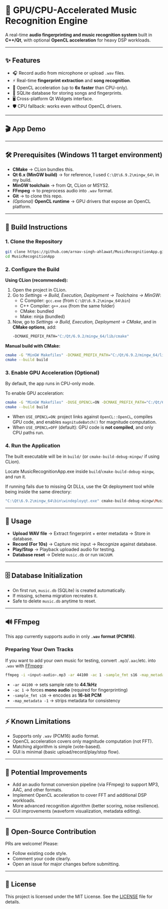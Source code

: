 # 🎵 GPU/CPU-Accelerated Music Recognition Engine

A real-time **audio fingerprinting and music recognition system** built in **C++/Qt**, with optional **OpenCL acceleration** for heavy DSP workloads.

---

## ✨ Features
- 🎧 Record audio from microphone or upload `.wav` files.
- ⚡ Real-time **fingerprint extraction** and **song recognition**.
- 🚀 OpenCL acceleration (up to **6x faster** than CPU-only).
- 💾 SQLite database for storing songs and fingerprints.
- 🖥️ Cross-platform Qt Widgets interface.
- 🛡️ CPU fallback: works even without OpenCL drivers.

---

## 🎬 App Demo

---

## 🛠️ Prerequisites (Windows 11 target environment)

- **CMake** → CLion bundles this.
- **Qt 6.x (MinGW build)** → for reference, I used `C:\Qt\6.9.2\mingw_64\` in my build.
- **MinGW toolchain** → from Qt, CLion or MSYS2.
- **FFmpeg** → to preprocess audio into `.wav` format.
- **Git** → to clone this repo.
- *(Optional)* **OpenCL runtime** → GPU drivers that expose an OpenCL platform.

---

## 🚀 Build Instructions

### 1. Clone the Repository
```bash
git clone https://github.com/arnav-singh-ahlawat/MusicRecognitionApp.git
cd MusicRecognitionApp
```

### 2. Configure the Build

**Using CLion (recommended):**
1. Open the project in CLion.
2. Go to *Settings → Build, Execution, Deployment → Toolchains → MinGW*:
   - C Compiler: `gcc.exe` (from `C:\Qt\6.9.2\mingw_64\bin`)
   - C++ Compiler: `g++.exe` (from the same folder)
   - CMake: bundled
   - Make: ninja (bundled)
3. Now, go to *Settings → Build, Execution, Deployment → CMake*, and in **CMake options**, add:
   ```bash
   -DCMAKE_PREFIX_PATH="C:/Qt/6.9.2/mingw_64/lib/cmake"
   ```

**Manual build with CMake:**
```bash
cmake -G "MinGW Makefiles" -DCMAKE_PREFIX_PATH="C:/Qt/6.9.2/mingw_64/lib/cmake" -B build
cmake --build build
```

### 3. Enable GPU Acceleration (Optional)
By default, the app runs in CPU-only mode.

To enable GPU acceleration:
```bash
cmake -G "MinGW Makefiles" -DUSE_OPENCL=ON -DCMAKE_PREFIX_PATH="C:/Qt/6.9.2/mingw_64/lib/cmake" -B build
cmake --build build
```
- When `USE_OPENCL=ON`: project links against `OpenCL::OpenCL`, compiles GPU code, and enables `magnitudeBatch()` for magnitude computation.
- When `USE_OPENCL=OFF` (default): GPU code is **not compiled**, and only CPU paths run.

### 4. Run the Application
The built executable will be in `build/` (or `cmake-build-debug-mingw/` if using CLion).

Locate MusicRecognitionApp.exe inside `build`/`cmake-build-debug-mingw`, and run it.

If running fails due to missing Qt DLLs, use the Qt deployment tool while being inside the same directory:
```bash
"C:\Qt\6.9.2\mingw_64\bin\windeployqt.exe" cmake-build-debug-mingw\MusicRecognitionApp.exe
```

---

## 📂 Usage
- **Upload WAV file** → Extract fingerprint + enter metadata → Store in database.
- **Record (For 10s)** → Capture mic input → Recognize against database.
- **Play/Stop** → Playback uploaded audio for testing.
- **Database reset** → Delete `music.db` or run `VACUUM`.

---

## 🗄️ Database Initialization
- On first run, `music.db` (SQLite) is created automatically.
- If missing, schema migration recreates it.
- Safe to delete `music.db` anytime to reset.

---

## 🔊 FFmpeg

This app currently supports audio in only **`.wav` format (PCM16)**.

### Preparing Your Own Tracks

If you want to add your own music for testing, convert `.mp3`/`.aac`/etc. into `.wav` with [FFmpeg](https://ffmpeg.org/):

```bash
ffmpeg -i <input-audio>.mp3 -ar 44100 -ac 1 -sample_fmt s16 -map_metadata -1 <output-audio>.wav
```

* `-ar 44100` → sets sample rate to **44.1kHz**
* `-ac 1` → forces **mono audio** (required for fingerprinting)
* `-sample_fmt s16` → encodes as **16-bit PCM**
* `-map_metadata -1` → strips metadata for consistency

---

## ⚡ Known Limitations
- Supports only `.wav` (PCM16) audio format.
- OpenCL acceleration covers only magnitude computation (not FFT).
- Matching algorithm is simple (vote-based).
- GUI is minimal (basic upload/record/play/stop flow).

---

## 🔧 Potential Improvements
- Add an audio format conversion pipeline (via FFmpeg) to support MP3, AAC, and other formats.
- Implement OpenCL acceleration to cover FFT and additional DSP workloads.
- More advanced recognition algorithm (better scoring, noise resilience).
- GUI improvements (waveform visualization, metadata editing).


---

## 🤝 Open-Source Contribution
PRs are welcome! Please:

- Follow existing code style.
- Comment your code clearly.
- Open an issue for major changes before submitting.

---

## 📜 License
This project is licensed under the MIT License. See the [LICENSE](https://github.com/arnav-singh-ahlawat/MusicRecognitionApp/blob/master/LICENSE.txt) file for details.